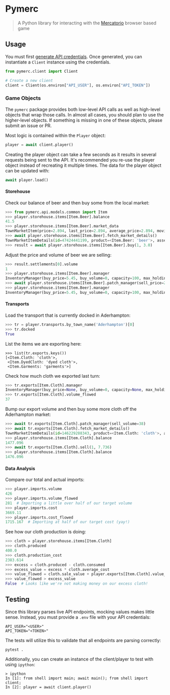 # Pymerc

> A Python library for interacting with the [Mercatorio] browser based game

## Usage

You must first [generate API credentials](https://play.mercatorio.io/settings/api).
Once generated, you can instantiate a `Client` instance using the credentials.

```python
from pymerc.client import Client

# Create a new client
client = Client(os.environ["API_USER"], os.environ["API_TOKEN"])
```

### Game Objects

The `pymerc` package provides both low-level API calls as well as high-level objects that wrap those calls.
In almost all cases, you should plan to use the higher-level objects.
If something is missing in one of these objects, please submit an issue or PR.

Most logic is contained within the `Player` object:

```python
player = await client.player()
```

Creating the player object can take a few seconds as it results in several requests being sent to the API.
It's recommended you re-use the player object instead of recreating it multiple times.
The data for the player object can be updated with:

```python
await player.load()
```

#### Storehouse

Check our balance of beer and then buy some from the local market:

```python
>>> from pymerc.api.models.common import Item
>>> player.storehouse.items[Item.Beer].balance
41.5
>>> player.storehouse.items[Item.Beer].market_data
TownMarketItem(price=2.894, last_price=2.894, average_price=2.894, moving_average=2.868, highest_bid=2.894, lowest_ask=3.0, volume=95, volume_prev_12=1085, bid_volume_10=2, ask_volume_10=20)
>>> await player.storehouse.items[Item.Beer].fetch_market_details()
TownMarketItemDetails(id=47424441199, product=<Item.Beer: 'beer'>, asset=<Item.Beer: 'beer'>, currency='money', bids=[ItemOrder(volume=2, price=2.894)], asks=[ItemOrder(volume=20, price=3.0), ItemOrder(volume=1, price=3.425), ItemOrder(volume=3, price=3.475), ItemOrder(volume=1, price=3.526)], data=TownMarketItem(price=2.894, last_price=2.894, average_price=2.894, moving_average=2.868, highest_bid=2.894, lowest_ask=3.0, volume=95, volume_prev_12=1085, bid_volume_10=0, ask_volume_10=0))
>>> result = await player.storehouse.items[Item.Beer].buy(1, 3.0)
```

Adjust the price and volume of beer we are selling:

```python
>>> result.settlements[0].volume
1
>>> player.storehouse.items[Item.Beer].manager
InventoryManager(buy_price=5.45, buy_volume=0, capacity=100, max_holding=None, sell_price=2.8, sell_volume=25)
>>> await player.storehouse.items[Item.Beer].patch_manager(sell_price=2.7, sell_volume=26)
>>> player.storehouse.items[Item.Beer].manager
InventoryManager(buy_price=5.45, buy_volume=0, capacity=100, max_holding=None, sell_price=2.7, sell_volume=26)
```

#### Transports

Load the transport that is currently docked in Aderhampton:

```python
>>> tr = player.transports.by_town_name('Aderhampton')[0]
>>> tr.docked
True
```

List the items we are exporting here:

```
>>> list(tr.exports.keys())
[<Item.Cloth: 'cloth'>,
 <Item.DyedCloth: 'dyed cloth'>,
 <Item.Garments: 'garments'>]
```

Check how much cloth we exported last turn:

```python
>>> tr.exports[Item.Cloth].manager
InventoryManager(buy_price=None, buy_volume=0, capacity=None, max_holding=None, sell_price=5.0, sell_volume=37)
>>> tr.exports[Item.Cloth].volume_flowed
37
```

Bump our export volume and then buy some more cloth off the Aderhampton market:

```python
>>> await tr.exports[Item.Cloth].patch_manager(sell_volume=38)
>>> await tr.exports[Item.Cloth].fetch_market_details()
TownMarketItemDetails(id=146229288343, product=<Item.Cloth: 'cloth'>, asset=<Item.Cloth: 'cloth'>, currency='money', bids=[ItemOrder(volume=1, price=7.736), ItemOrder(volume=1, price=7.341), ItemOrder(volume=1, price=6.601)], asks=[ItemOrder(volume=1, price=9.072), ItemOrder(volume=1, price=9.205), ItemOrder(volume=1, price=9.339), ItemOrder(volume=1, price=13.677), ItemOrder(volume=1, price=14.152), ItemOrder(volume=3, price=14.628), ItemOrder(volume=1, price=14.699), ItemOrder(volume=3, price=14.919), ItemOrder(volume=6, price=15.138), ItemOrder(volume=3, price=15.358), ItemOrder(volume=1, price=15.578)], data=TownMarketItem(price=7.736, last_price=7.736, average_price=7.736, moving_average=8.918, highest_bid=7.736, lowest_ask=9.072, volume=100, volume_prev_12=1048, bid_volume_10=0, ask_volume_10=0))
>>> player.storehouse.items[Item.Cloth].balance
1477.096
>>> await tr.exports[Item.Cloth].sell(1, 7.736)
>>> player.storehouse.items[Item.Cloth].balance
1476.096
```

#### Data Analysis

Compare our total and actual imports:

```python
>>> player.imports.volume
426
>>> player.imports.volume_flowed
281  # Importing a little over half of our target volume
>>> player.imports.cost
3669.11
>>> player.imports.cost_flowed
1715.167  # Importing at half of our target cost (yay!)
```

See how our cloth production is doing:

```python
>>> cloth = player.storehouse.items[Item.Cloth]
>>> cloth.produced
400.0
>>> cloth.production_cost
2383.614
>>> excess = cloth.produced - cloth.consumed
>>> excess_value = excess * cloth.average_cost
>>> value_flowed = cloth.sale_value + player.exports[Item.Cloth].value_flowed
>>> value_flowed > excess_value
False  # Looks like we're not making money on our excess cloth!
```

## Testing

Since this library parses live API endpoints, mocking values makes little sense.
Instead, you must provide a `.env` file with your API credentials:

```text
API_USER="<USER>"
API_TOKEN="<TOKEN>"
```

The tests will utilize this to validate that all endpoints are parsing correctly:

```shell
pytest .
```

Additionally, you can create an instance of the client/player to test with using `ipython`:

```shell
> ipython
In [1]: from shell import main; await main(); from shell import client;
In [2]: player = await client.player()
```

[Mercatorio]: https://mercatorio.io